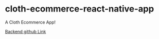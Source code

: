 # cloth-ecommerce-react-native-app

A Cloth Ecommerce App!

[Backend github Link](https://github.com/aamersohailgit/cloth-ecommerce-django-backend.git)
